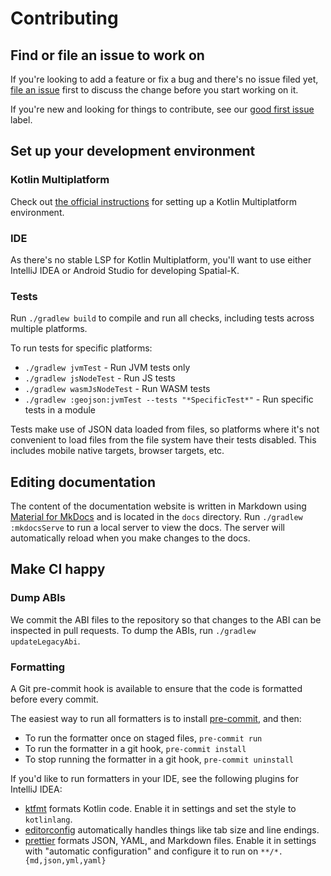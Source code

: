 # Contributing

## Find or file an issue to work on

If you're looking to add a feature or fix a bug and there's no issue filed yet,
[file an issue](https://github.com/maplibre/spatial-k/issues/new/choose) first
to discuss the change before you start working on it.

If you're new and looking for things to contribute, see our
[good first issue](https://github.com/maplibre/spatial-k/issues?q=is%3Aissue%20state%3Aopen%20label%3A%22good%20first%20issue%22)
label.

## Set up your development environment

### Kotlin Multiplatform

Check out
[the official instructions](https://www.jetbrains.com/help/kotlin-multiplatform-dev/multiplatform-setup.html)
for setting up a Kotlin Multiplatform environment.

### IDE

As there's no stable LSP for Kotlin Multiplatform, you'll want to use either
IntelliJ IDEA or Android Studio for developing Spatial-K.

### Tests

Run `./gradlew build` to compile and run all checks, including tests across
multiple platforms.

To run tests for specific platforms:

- `./gradlew jvmTest` - Run JVM tests only
- `./gradlew jsNodeTest` - Run JS tests
- `./gradlew wasmJsNodeTest` - Run WASM tests
- `./gradlew :geojson:jvmTest --tests "*SpecificTest*"` - Run specific tests in
  a module

Tests make use of JSON data loaded from files, so platforms where it's not
convenient to load files from the file system have their tests disabled. This
includes mobile native targets, browser targets, etc.

## Editing documentation

The content of the documentation website is written in Markdown using
[Material for MkDocs](https://squidfunk.github.io/mkdocs-material/) and is
located in the `docs` directory. Run `./gradlew :mkdocsServe` to run a local
server to view the docs. The server will automatically reload when you make
changes to the docs.

## Make CI happy

### Dump ABIs

We commit the ABI files to the repository so that changes to the ABI can be
inspected in pull requests. To dump the ABIs, run `./gradlew updateLegacyAbi`.

### Formatting

A Git pre-commit hook is available to ensure that the code is formatted before
every commit.

The easiest way to run all formatters is to install
[pre-commit](https://pre-commit.com/), and then:

- To run the formatter once on staged files, `pre-commit run`
- To run the formatter in a git hook, `pre-commit install`
- To stop running the formatter in a git hook, `pre-commit uninstall`

If you'd like to run formatters in your IDE, see the following plugins for
IntelliJ IDEA:

- [ktfmt](https://plugins.jetbrains.com/plugin/14912-ktfmt) formats Kotlin code.
  Enable it in settings and set the style to `kotlinlang`.
- [editorconfig](https://plugins.jetbrains.com/plugin/7294-editorconfig)
  automatically handles things like tab size and line endings.
- [prettier](https://plugins.jetbrains.com/plugin/10456-prettier) formats JSON,
  YAML, and Markdown files. Enable it in settings with "automatic configuration"
  and configure it to run on `**/*.{md,json,yml,yaml}`
